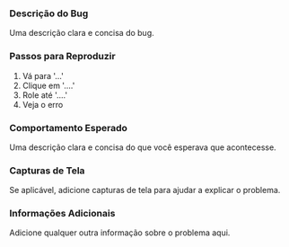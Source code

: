 ### Descrição do Bug

Uma descrição clara e concisa do bug.

### Passos para Reproduzir

1. Vá para '...'
2. Clique em '....'
3. Role até '....'
4. Veja o erro

### Comportamento Esperado

Uma descrição clara e concisa do que você esperava que acontecesse.

### Capturas de Tela

Se aplicável, adicione capturas de tela para ajudar a explicar o problema.

### Informações Adicionais

Adicione qualquer outra informação sobre o problema aqui.
